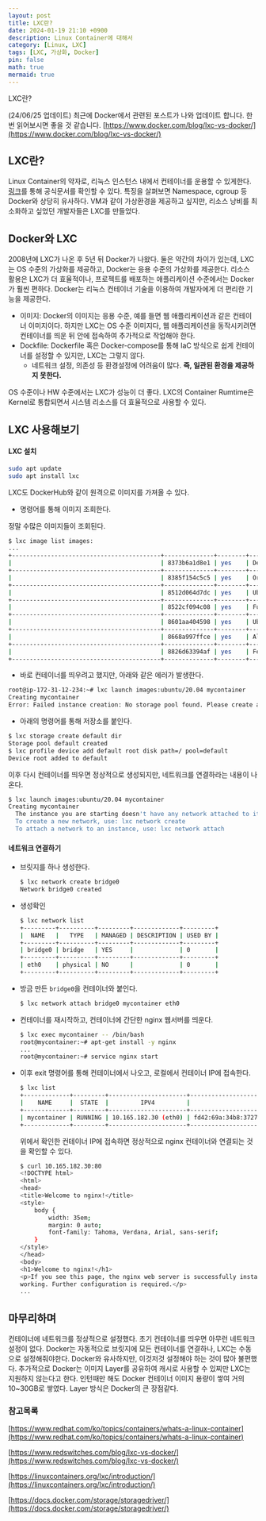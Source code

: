 ```yaml
---
layout: post
title: LXC란?
date: 2024-01-19 21:10 +0900 
description: Linux Container에 대해서
category: [Linux, LXC] 
tags: [LXC, 가상화, Docker] 
pin: false
math: true
mermaid: true
---
```

LXC란?
<!--more-->


(24/06/25 업데이트) 최근에 Docker에서 관련된 포스트가 나와 업데이트 합니다. 한번 읽어보시면 좋을 것 같습니다. [https://www.docker.com/blog/lxc-vs-docker/](https://www.docker.com/blog/lxc-vs-docker/)


## LXC란?


Linux Container의 약자로, 리눅스 인스턴스 내에서 컨테이너를 운용할 수 있게한다. [링크](https://linuxcontainers.org/lxc/introduction/)를 통해 공식문서를 확인할 수 있다. 특징을 살펴보면 Namespace, cgroup 등 Docker와 상당히 유사하다. VM과 같이 가상환경을 제공하고 싶지만, 리소스 낭비를 최소화하고 싶었던 개발자들은 LXC를 만들었다. 


## Docker와 LXC


2008년에 LXC가 나온 후 5년 뒤  Docker가 나왔다. 둘은 약간의 차이가 있는데, LXC는 OS 수준의 가상화를 제공하고, Docker는 응용 수준의 가상화를 제공한다. 리소스 활용은 LXC가 더 효율적이나, 프로젝트를 배포하는 애플리케이션 수준에서는 Docker가 훨씬 편하다. Docker는 리눅스 컨테이너 기술을 이용하여 개발자에게 더 편리한 기능을 제공한다.  

- 이미지: Docker의 이미지는 응용 수준, 예를 들면 웹 애플리케이션과 같은 컨테이너 이미지이다. 하지만 LXC는 OS 수준 이미지다, 웹 애플리케이션을 동작시키려면 컨테이너를 띄운 뒤 안에 접속하여 추가적으로 작업해야 한다.
- Dockfile: Dockerfile 혹은 Docker-compose를 통해 IaC 방식으로 쉽게 컨테이너를 설정할 수 있지만, LXC는 그렇지 않다.
	- 네트워크 설정, 의존성 등 환경설정에 어려움이 많다. **즉, 일관된 환경을 제공하지 못한다.**

OS 수준이나 HW 수준에서는 LXC가 성능이 더 좋다. LXC의 Container Rumtime은 Kernel로 통합되면서 시스템 리소스를 더 효율적으로 사용할 수 있다. 


## LXC 사용해보기


#### LXC 설치


```bash
sudo apt update
sudo apt install lxc
```


LXC도 DockerHub와 같이 원격으로 이미지를 가져올 수 있다. 

- 명령어를 통해 이미지 조회한다.

정말 수많은 이미지들이 조회된다.


```bash
$ lxc image list images:
...
+------------------------------------------+--------------+--------+--------------------------------------------+--------------+-----------------+-----------+-------------------------------+
|                                          | 8373b6a1d8e1 | yes    | Devuan beowulf arm64 (20240116_11:50)      | aarch64      | CONTAINER       | 85.83MB   | Jan 16, 2024 at 12:00am (UTC) |
+------------------------------------------+--------------+--------+--------------------------------------------+--------------+-----------------+-----------+-------------------------------+
|                                          | 8385f154c5c5 | yes    | Oracle 9 amd64 (20240118_07:46)            | x86_64       | CONTAINER       | 87.60MB   | Jan 18, 2024 at 12:00am (UTC) |
+------------------------------------------+--------------+--------+--------------------------------------------+--------------+-----------------+-----------+-------------------------------+
|                                          | 8512d064d7dc | yes    | Ubuntu focal amd64 (20240117_07:42)        | x86_64       | VIRTUAL-MACHINE | 261.71MB  | Jan 17, 2024 at 12:00am (UTC) |
+------------------------------------------+--------------+--------+--------------------------------------------+--------------+-----------------+-----------+-------------------------------+
|                                          | 8522cf094c08 | yes    | Funtoo 1.4 amd64 (20240116_16:45)          | x86_64       | CONTAINER       | 610.49MB  | Jan 16, 2024 at 12:00am (UTC) |
+------------------------------------------+--------------+--------+--------------------------------------------+--------------+-----------------+-----------+-------------------------------+
|                                          | 8601aa404598 | yes    | Ubuntu jammy arm64 (20240117_07:42)        | aarch64      | VIRTUAL-MACHINE | 290.43MB  | Jan 17, 2024 at 12:00am (UTC) |
+------------------------------------------+--------------+--------+--------------------------------------------+--------------+-----------------+-----------+-------------------------------+
|                                          | 8668a997ffce | yes    | Almalinux 8 arm64 (20240118_23:08)         | aarch64      | CONTAINER       | 122.22MB  | Jan 18, 2024 at 12:00am (UTC) |
+------------------------------------------+--------------+--------+--------------------------------------------+--------------+-----------------+-----------+-------------------------------+
|                                          | 8826d63394af | yes    | Fedora 39 amd64 (20240116_20:33)           | x86_64       | CONTAINER       | 113.67MB  | Jan 16, 2024 at 12:00am (UTC) |
+------------------------------------------+--------------+--------+--------------------------------------------+--------------+-----------------+-----------+-------------------------------+
```

- 바로 컨테이너를 띄우려고 했지만, 아래와 같은 에러가 발생한다.

```bash
root@ip-172-31-12-234:~# lxc launch images:ubuntu/20.04 mycontainer
Creating mycontainer
Error: Failed instance creation: No storage pool found. Please create a new storage pool
```

- 아래의 명령어를 통해 저장소를 붙인다.

```bash
$ lxc storage create default dir
Storage pool default created
$ lxc profile device add default root disk path=/ pool=default
Device root added to default
```


이후 다시 컨테이너를 띄우면 정상적으로 생성되지만, 네트워크를 연결하라는 내용이 나온다.


```bash
$ lxc launch images:ubuntu/20.04 mycontainer
Creating mycontainer
  The instance you are starting doesn't have any network attached to it.
  To create a new network, use: lxc network create
  To attach a network to an instance, use: lxc network attach
```


#### 네트워크 연결하기

- 브릿지를 하나 생성한다.

	```bash
	$ lxc network create bridge0
	Network bridge0 created
	```

- 생성확인

	```bash
	$ lxc network list
	+---------+----------+---------+-------------+---------+
	|  NAME   |   TYPE   | MANAGED | DESCRIPTION | USED BY |
	+---------+----------+---------+-------------+---------+
	| bridge0 | bridge   | YES     |             | 0       |
	+---------+----------+---------+-------------+---------+
	| eth0    | physical | NO      |             | 0       |
	+---------+----------+---------+-------------+---------+
	```

- 방금 만든 `bridge0`을 컨테이너와 붙인다.

	```bash
	$ lxc network attach bridge0 mycontainer eth0
	```

- 컨테이너를 재시작하고, 컨테이너에 간단한 nginx 웹서버를 띄운다.

	```bash
	$ lxc exec mycontainer -- /bin/bash
	root@mycontainer:~# apt-get install -y nginx
	...
	root@mycontainer:~# service nginx start
	```

- 이후 exit 명령어를 통해 컨테이너에서 나오고, 로컬에서 컨테이너 IP에 접속한다.

	```bash
	$ lxc list
	+-------------+---------+----------------------+----------------------------------------------+-----------+-----------+
	|    NAME     |  STATE  |         IPV4         |                     IPV6                     |   TYPE    | SNAPSHOTS |
	+-------------+---------+----------------------+----------------------------------------------+-----------+-----------+
	| mycontainer | RUNNING | 10.165.182.30 (eth0) | fd42:69a:34b8:3727:216:3eff:fef3:34f2 (eth0) | CONTAINER | 0         |
	+-------------+---------+----------------------+----------------------------------------------+-----------+-----------+
	```


	위에서 확인한 컨테이너 IP에 접속하면 정상적으로 nginx 컨테이너와 연결되는 것을 확인할 수 있다.


	```bash
	$ curl 10.165.182.30:80
	<!DOCTYPE html>
	<html>
	<head>
	<title>Welcome to nginx!</title>
	<style>
	    body {
	        width: 35em;
	        margin: 0 auto;
	        font-family: Tahoma, Verdana, Arial, sans-serif;
	    }
	</style>
	</head>
	<body>
	<h1>Welcome to nginx!</h1>
	<p>If you see this page, the nginx web server is successfully installed and
	working. Further configuration is required.</p>
	...
	```


## 마무리하며


컨테이너에 네트워크를 정상적으로 설정했다. 초기 컨테이너를 띄우면 아무런 네트워크 설정이 없다. Docker는 자동적으로 브릿지에 모든 컨테이너를 연결하나, LXC는 수동으로 설정해줘야한다. Docker와 유사하지만, 이것저것 설정해야 하는 것이 많아 불편했다. 추가적으로 Docker는 이미지 Layer를 공유하여 캐시로 사용할 수 있찌만 LXC는 지원하지 않는다고 한다. 인턴때만 해도 Docker 컨테이너 이미지 용량이 쌓여 거의 10~30GB로 쌓였다. Layer 방식은 Docker의 큰 장점같다.


### 참고목록


[https://www.redhat.com/ko/topics/containers/whats-a-linux-container](https://www.redhat.com/ko/topics/containers/whats-a-linux-container)


[https://www.redswitches.com/blog/lxc-vs-docker/](https://www.redswitches.com/blog/lxc-vs-docker/)


[https://linuxcontainers.org/lxc/introduction/](https://linuxcontainers.org/lxc/introduction/)


[https://docs.docker.com/storage/storagedriver/](https://docs.docker.com/storage/storagedriver/)


